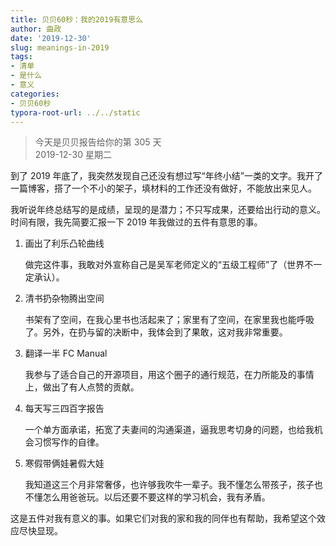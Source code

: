 ```yaml
---
title: 贝贝60秒：我的2019有意思么
author: 曲政
date: '2019-12-30'
slug: meanings-in-2019
tags:
- 清单
- 是什么
- 意义
categories:
- 贝贝60秒
typora-root-url: ../../static
---
```

> 今天是贝贝报告给你的第 305 天   
> 2019-12-30 星期二 

到了 2019 年底了，我突然发现自己还没有想过写“年终小结”一类的文字。我开了一篇博客，搭了一个不小的架子，填材料的工作还没有做好，不能放出来见人。

我听说年终总结写的是成绩，呈现的是潜力；不只写成果，还要给出行动的意义。时间有限，我先简要汇报一下 2019 年我做过的五件有意思的事。

1.  画出了利乐凸轮曲线

    做完这件事，我敢对外宣称自己是吴军老师定义的“五级工程师”了（世界不一定承认）。

2.  清书扔杂物腾出空间

    书架有了空间，在我心里书也活起来了；家里有了空间，在家里我也能呼吸了。另外，在扔与留的决断中，我体会到了果敢，这对我非常重要。

3.  翻译一半 FC Manual

    我参与了适合自己的开源项目，用这个圈子的通行规范，在力所能及的事情上，做出了有人点赞的贡献。

4.  每天写三四百字报告

    一个单方面承诺，拓宽了夫妻间的沟通渠道，逼我思考切身的问题，也给我机会习惯写作的自律。

5.  寒假带俩娃暑假大娃

    我知道这三个月非常奢侈，也许够我吹牛一辈子。我不懂怎么带孩子，孩子也不懂怎么用爸爸玩。以后还要不要这样的学习机会，我有矛盾。

这是五件对我有意义的事。如果它们对我的家和我的同伴也有帮助，我希望这个效应尽快显现。

